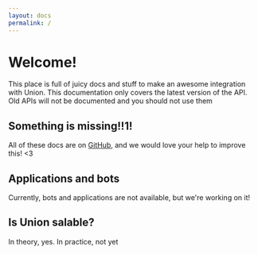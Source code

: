 ```yaml
---
layout: docs
permalink: /
---
```


# Welcome!

This place is full of juicy docs and stuff to make an awesome integration with
Union. This documentation only covers the latest version of the API. Old APIs
will not be documented and you should not use them

## Something is missing!!1!

All of these docs are on [GitHub](https://github.com/Union-Chat/Union-Server), and
we would love your help to improve this! <3

## Applications and bots 

Currently, bots and applications are not available, but we're working on it!

## Is Union salable?

In theory, yes. In practice, not yet
